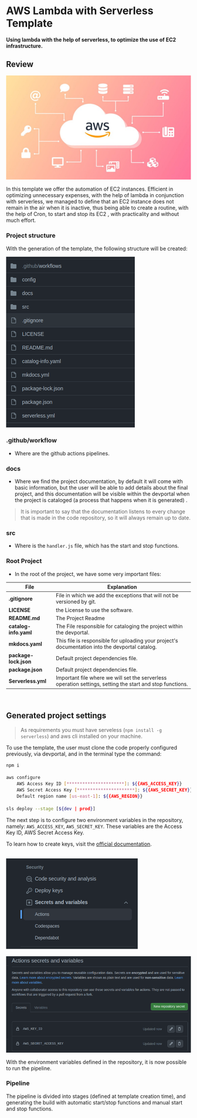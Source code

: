# AWS Lambda with Serverless Template

**Using lambda with the help of serverless, to optimize the use of EC2 infrastructure.**

## Review

<img src="./imgs/image.png"/>

In this template we offer the automation of EC2 instances.
Efficient in optimizing unnecessary expenses, with the help of lambda in conjunction with serverless, we managed to define that an EC2 instance does not remain in the air when it is inactive, thus being able to create a routine, with the help of Cron, to start and stop its EC2 , with practicality and without much effort.

### Project structure

With the generation of the template, the following structure will be created:

<img src="./imgs/image2.png"/>

### .github/workflow

- Where are the github actions pipelines.
### docs

- Where we find the project documentation, by default it will come with basic information, but the user will be able to add details about the final project, and this documentation will be visible within the devportal when the project is cataloged (a process that happens when it is generated) .

> It is important to say that the documentation listens to every change that is made in the code repository, so it will always remain up to date.

### src

- Where is the `handler.js` file, which has the start and stop functions.

### Root Project

- In the root of the project, we have some very important files:

| File              | Explanation                                                                                                                                                                                                                                                                            |
| ----------------- | -------------------------------------------------------------------------------------------------------------------------------------------------------------------------------------------------------------------------------------------------------------------------------------- |
| **.gitignore**       | File in which we add the exceptions that will not be versioned by git.                                                                                                                                                                               |
| **LICENSE**      | the License to use the software.                                                                                                                                                                                                                  |
| **README.md**      | The Project Readme                                                                                                                                                                                                                  |
| **catalog-info.yaml**       | The File responsible for cataloging the project within the devportal.                                                                                                                                                                                                                  |
| **mkdocs.yaml**      | This file is responsible for uploading your project's documentation into the devportal catalog.                              |
| **package-lock.json**      | Default project dependencies file.                                                                                                                                                                                                                  |
| **package.json**      | Default project dependencies file.                                                                                                                                                                                                                  |
| **Serverless.yml** | Important file where we will set the serverless operation settings, setting the start and stop functions. |

<br/>

## Generated project settings

> As requirements you must have serveless (`npm install -g serverless`) and aws cli installed on your machine.

To use the template, the user must clone the code properly configured previously, via devportal, and in the terminal type the command:

~~~bash
npm i

aws configure
    AWS Access Key ID [**********************]: ${{AWS_ACCESS_KEY}}
    AWS Secret Access Key [**********************]: ${{AWS_SECRET_KEY}}
    Default region name [us-east-1]: ${{AWS_REGION}}

sls deploy --stage [${dev | prod}]
~~~

The next step is to configure two environment variables in the repository, namely: `AWS_ACCESS_KEY`, `AWS_SECRET_KEY`.
These variables are the Access Key ID, AWS Secret Access Key. 

To learn how to create keys, visit the <u>[official documentation](https://docs.aws.amazon.com/IAM/latest/UserGuide/id_credentials_access-keys.html#Using_CreateAccessKey)</u>.

<br/>
<img src="./imgs/image3.png"/>
<br/><br/>
<img src="./imgs/image4.png"/>
<br/>

With the environment variables defined in the repository, it is now possible to run the pipeline.

### Pipeline

The pipeline is divided into stages (defined at template creation time), and generating the build with automatic start/stop functions and manual start and stop functions.
